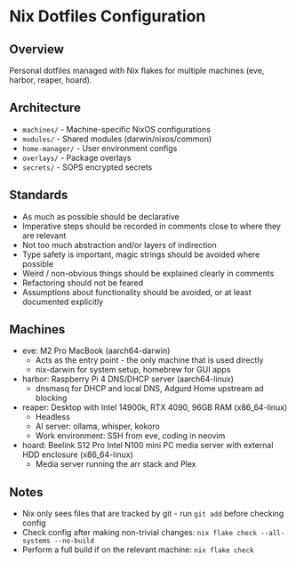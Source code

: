 # Nix Dotfiles Configuration

## Overview
Personal dotfiles managed with Nix flakes for multiple machines (eve, harbor, reaper, hoard).

## Architecture
- `machines/` - Machine-specific NixOS configurations
- `modules/` - Shared modules (darwin/nixos/common)
- `home-manager/` - User environment configs
- `overlays/` - Package overlays
- `secrets/` - SOPS encrypted secrets

## Standards
- As much as possible should be declarative
- Imperative steps should be recorded in comments close to where they are relevant
- Not too much abstraction and/or layers of indirection
- Type safety is important, magic strings should be avoided where possible
- Weird / non-obvious things should be explained clearly in comments
- Refactoring should not be feared
- Assumptions about functionality should be avoided, or at least documented explicitly

## Machines
- eve: M2 Pro MacBook (aarch64-darwin)
    - Acts as the entry point - the only machine that is used directly
    - nix-darwin for system setup, homebrew for GUI apps
- harbor: Raspberry Pi 4 DNS/DHCP server (aarch64-linux)
    - dnsmasq for DHCP and local DNS, Adgurd Home upstream ad blocking
- reaper: Desktop with Intel 14900k, RTX 4090, 96GB RAM (x86_64-linux)
    - Headless
    - AI server: ollama, whisper, kokoro
    - Work environment: SSH from eve, coding in neovim
- hoard: Beelink S12 Pro Intel N100 mini PC media server with external HDD enclosure (x86_64-linux)
    - Media server running the arr stack and Plex

## Notes
- Nix only sees files that are tracked by git - run `git add` before checking config
- Check config after making non-trivial changes: `nix flake check --all-systems --no-build`
- Perform a full build if on the relevant machine: `nix flake check`
